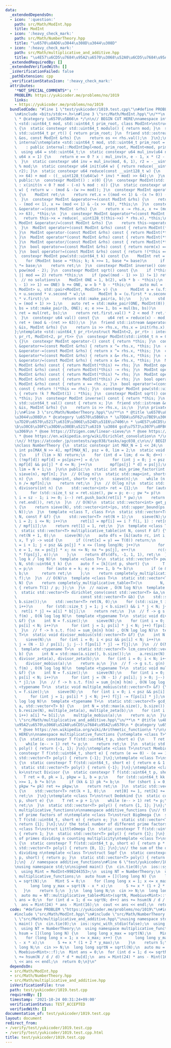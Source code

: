 ```yaml
---
data:
  _extendedDependsOn:
  - icon: ':question:'
    path: src/Math/ModInt.hpp
    title: ModInt
  - icon: ':heavy_check_mark:'
    path: src/Math/NumberTheory.hpp
    title: "\u6570\u8AD6\u3044\u308D\u3044\u308D"
  - icon: ':heavy_check_mark:'
    path: src/Math/multiplicative_and_additive.hpp
    title: "\u4E57\u6CD5\u7684\u95A2\u6570\u3068\u52A0\u6CD5\u7684\u95A2\u6570"
  _extendedRequiredBy: []
  _extendedVerifiedWith: []
  _isVerificationFailed: false
  _pathExtension: cpp
  _verificationStatusIcon: ':heavy_check_mark:'
  attributes:
    '*NOT_SPECIAL_COMMENTS*': ''
    PROBLEM: https://yukicoder.me/problems/no/1019
    links:
    - https://yukicoder.me/problems/no/1019
  bundledCode: "#line 1 \"test/yukicoder/1019.test.cpp\"\n#define PROBLEM \"https://yukicoder.me/problems/no/1019\"\
    \n#include <bits/stdc++.h>\n#line 3 \"src/Math/ModInt.hpp\"\n/**\n * @title ModInt\n\
    \ * @category \u6570\u5B66\n */\n\n// BEGIN CUT HERE\nnamespace internal {\ntemplate\
    \ <std::uint64_t mod, std::uint64_t prim_root, class ModInt>\nstruct ModIntImpl\
    \ {\n  static constexpr std::uint64_t modulo() { return mod; }\n  static constexpr\
    \ std::uint64_t pr_rt() { return prim_root; }\n  friend std::ostream &operator<<(std::ostream\
    \ &os, const ModInt &rhs) {\n    return os << rhs.val();\n  }\n};\n}  // namespace\
    \ internal\ntemplate <std::uint64_t mod, std::uint64_t prim_root = 0>\nclass ModInt\n\
    \    : public internal::ModIntImpl<mod, prim_root, ModInt<mod, prim_root>> {\n\
    \  using u64 = std::uint64_t;\n  static constexpr u64 mul_inv(u64 n, int e = 6,\
    \ u64 x = 1) {\n    return e == 0 ? x : mul_inv(n, e - 1, x * (2 - x * n));\n\
    \  }\n  static constexpr u64 inv = mul_inv(mod, 6, 1), r2 = -__uint128_t(mod)\
    \ % mod;\n  static constexpr u64 init(u64 w) { return reduce(__uint128_t(w) *\
    \ r2); }\n  static constexpr u64 reduce(const __uint128_t w) {\n    return u64(w\
    \ >> 64) + mod - ((__uint128_t(u64(w) * inv) * mod) >> 64);\n  }\n  u64 x;\n\n\
    \ public:\n  constexpr ModInt() : x(0) {}\n  constexpr ModInt(std::int64_t n)\
    \ : x(init(n < 0 ? mod - (-n) % mod : n)) {}\n  static constexpr u64 norm(u64\
    \ w) { return w - (mod & -(w >= mod)); }\n  constexpr ModInt operator-() const\
    \ {\n    ModInt ret;\n    return ret.x = ((mod << 1) & -(x != 0)) - x, ret;\n\
    \  }\n  constexpr ModInt &operator+=(const ModInt &rhs) {\n    return x += rhs.x\
    \ - (mod << 1), x += (mod << 1) & -(x >> 63), *this;\n  }\n  constexpr ModInt\
    \ &operator-=(const ModInt &rhs) {\n    return x -= rhs.x, x += (mod << 1) & -(x\
    \ >> 63), *this;\n  }\n  constexpr ModInt &operator*=(const ModInt &rhs) {\n \
    \   return this->x = reduce(__uint128_t(this->x) * rhs.x), *this;\n  }\n  constexpr\
    \ ModInt &operator/=(const ModInt &rhs) {\n    return this->operator*=(rhs.inverse());\n\
    \  }\n  ModInt operator+(const ModInt &rhs) const { return ModInt(*this) += rhs;\
    \ }\n  ModInt operator-(const ModInt &rhs) const { return ModInt(*this) -= rhs;\
    \ }\n  ModInt operator*(const ModInt &rhs) const { return ModInt(*this) *= rhs;\
    \ }\n  ModInt operator/(const ModInt &rhs) const { return ModInt(*this) /= rhs;\
    \ }\n  bool operator==(const ModInt &rhs) const { return norm(x) == norm(rhs.x);\
    \ }\n  bool operator!=(const ModInt &rhs) const { return !(*this == rhs); }\n\
    \  constexpr ModInt pow(std::uint64_t k) const {\n    ModInt ret = ModInt(1);\n\
    \    for (ModInt base = *this; k; k >>= 1, base *= base)\n      if (k & 1) ret\
    \ *= base;\n    return ret;\n  }\n  constexpr ModInt inverse() const { return\
    \ pow(mod - 2); }\n  constexpr ModInt sqrt() const {\n    if (*this == ModInt(0)\
    \ || mod == 2) return *this;\n    if (pow((mod - 1) >> 1) != 1) return ModInt(0);\
    \  // no solutions\n    ModInt ONE = 1, b(2), w(b * b - *this);\n    while (w.pow((mod\
    \ - 1) >> 1) == ONE) b += ONE, w = b * b - *this;\n    auto mul = [&](std::pair<ModInt,\
    \ ModInt> u, std::pair<ModInt, ModInt> v) {\n      ModInt a = (u.first * v.first\
    \ + u.second * v.second * w);\n      ModInt b = (u.first * v.second + u.second\
    \ * v.first);\n      return std::make_pair(a, b);\n    };\n    std::uint64_t e\
    \ = (mod + 1) >> 1;\n    auto ret = std::make_pair(ONE, ModInt(0));\n    for (auto\
    \ bs = std::make_pair(b, ONE); e; e >>= 1, bs = mul(bs, bs))\n      if (e & 1)\
    \ ret = mul(ret, bs);\n    return ret.first.val() * 2 < mod ? ret.first : -ret.first;\n\
    \  }\n  constexpr u64 val() const {\n    u64 ret = reduce(x) - mod;\n    return\
    \ ret + (mod & -(ret >> 63));\n  }\n  friend std::istream &operator>>(std::istream\
    \ &is, ModInt &rhs) {\n    return is >> rhs.x, rhs.x = init(rhs.x), is;\n  }\n\
    };\ntemplate <std::uint64_t pr_rt>\nstruct ModInt<2, pr_rt> : internal::ModIntImpl<2,\
    \ pr_rt, ModInt<2, pr_rt>> {\n  constexpr ModInt(std::int64_t n = 0) : x(n & 1)\
    \ {}\n  constexpr ModInt operator-() const { return *this; }\n  constexpr ModInt\
    \ &operator+=(const ModInt &rhs) { return x ^= rhs.x, *this; }\n  constexpr ModInt\
    \ &operator-=(const ModInt &rhs) { return x ^= rhs.x, *this; }\n  constexpr ModInt\
    \ &operator*=(const ModInt &rhs) { return x &= rhs.x, *this; }\n  constexpr ModInt\
    \ &operator/=(const ModInt &rhs) { return x &= rhs.x, *this; }\n  ModInt operator+(const\
    \ ModInt &rhs) const { return ModInt(*this) += rhs; }\n  ModInt operator-(const\
    \ ModInt &rhs) const { return ModInt(*this) -= rhs; }\n  ModInt operator*(const\
    \ ModInt &rhs) const { return ModInt(*this) *= rhs; }\n  ModInt operator/(const\
    \ ModInt &rhs) const { return ModInt(*this) /= rhs; }\n  bool operator==(const\
    \ ModInt &rhs) const { return x == rhs.x; }\n  bool operator!=(const ModInt &rhs)\
    \ const { return !(*this == rhs); }\n  constexpr ModInt pow(std::uint64_t k) const\
    \ { return !k ? ModInt(1) : *this; }\n  constexpr ModInt sqrt() const { return\
    \ *this; }\n  constexpr ModInt inverse() const { return *this; }\n  constexpr\
    \ std::uint64_t val() const { return x; }\n  friend std::istream &operator>>(std::istream\
    \ &is, ModInt &rhs) {\n    return is >> rhs.x, is;\n  }\n\n private:\n  bool x;\n\
    };\n#line 3 \"src/Math/NumberTheory.hpp\"\n/**\n * @title \u6570\u8AD6\u3044\u308D\
    \u3044\u308D\n * @category \u6570\u5B66\n * \u7DDA\u5F62\u7BE9\u306B\u3088\u308B\
    \u7D20\u6570\u5217\u6319\u306E\u524D\u51E6\u7406\n * \u4E57\u6CD5\u7684\u95A2\u6570\
    \b\u30C6\u30FC\u30D6\u30EB\u5217\u6319 \u3084 gcd\u7573\u307F\u8FBC\u307F\u306A\
    \u3069\n * @see https://37zigen.com/linear-sieve/\n * @see https://qiita.com/convexineq/items/afc84dfb9ee4ec4a67d5\n\
    \ * @see https://en.wikipedia.org/wiki/Dirichlet_convolution\n */\n\n// verify\u7528\
    :\n// https://atcoder.jp/contests/agc038/tasks/agc038_c\n\n// BEGIN CUT HERE\n\
    \nclass NumberTheory {\n  static constexpr int MAX_N = 1 << 24;\n  static inline\
    \ int ps[MAX_N >> 4], mpf[MAX_N], psz = 0, lim = 2;\n  static void sieve(int N)\
    \ {\n    if (lim > N) return;\n    for (int d = lim; d <= N; d++) {\n      if\
    \ (!mpf[d]) mpf[d] = ps[psz++] = d;\n      for (int j = 0; j < psz && ps[j] <=\
    \ mpf[d] && ps[j] * d <= N; j++)\n        mpf[ps[j] * d] = ps[j];\n    }\n   \
    \ lim = N + 1;\n  }\n\n public:\n  static int min_prime_factor(int n) { return\
    \ sieve(n), mpf[n]; }\n  // O(log n)\n  static std::map<int, short> factorize(int\
    \ n) {\n    std::map<int, short> ret;\n    sieve(n);\n    while (n > 1) ret[mpf[n]]++,\
    \ n /= mpf[n];\n    return ret;\n  }\n  // O(log n)\n  static std::vector<int>\
    \ divisors(int n) {\n    std::vector<int> ret = {1};\n    for (auto [p, e] : factorize(n))\n\
    \      for (std::size_t sz = ret.size(), pw = p; e--; pw *= p)\n        for (int\
    \ i = sz - 1; i >= 0; i--) ret.push_back(ret[i] * pw);\n    return std::sort(ret.begin(),\
    \ ret.end()), ret;\n  }\n  // O(N)\n  static std::vector<int> get_primes(int N)\
    \ {\n    return sieve(N), std::vector<int>(ps, std::upper_bound(ps, ps + psz,\
    \ N));\n  }\n  template <class T, class F>\n  static std::vector<T> completely_multiplicative_table(int\
    \ N, const F &f) {\n    std::vector<T> ret(N + 1);\n    sieve(N);\n    for (int\
    \ i = 2; i <= N; i++)\n      ret[i] = mpf[i] == i ? f(i, 1) : ret[mpf[i]] * ret[i\
    \ / mpf[i]];\n    return ret[1] = 1, ret;\n  }\n  template <class T, class F>\n\
    \  static std::vector<T> multiplicative_table(int N, const F &f) {\n    std::vector<T>\
    \ ret(N + 1, 0);\n    sieve(N);\n    auto dfs = [&](auto rc, int i, long long\
    \ x, T y) -> void {\n      if ((ret[x] = y) == T(0)) return;\n      for (int j\
    \ = i + 1; j < psz && ps[j] * x <= (long long)N; j++)\n        for (long long\
    \ e = 1, nx = ps[j] * x; nx <= N; nx *= ps[j], e++)\n          rc(rc, j, nx, y\
    \ * f(ps[j], e));\n    };\n    return dfs(dfs, -1, 1, 1), ret;\n  }\n  // O(N\
    \ log k / log N)\n  template <class T>\n  static std::vector<T> pow_table(int\
    \ N, std::uint64_t k) {\n    auto f = [k](int p, short) {\n      T ret = 1, b\
    \ = p;\n      for (auto e = k; e; e >>= 1, b *= b)\n        if (e & 1) ret *=\
    \ b;\n      return ret;\n    };\n    return completely_multiplicative_table<T>(N,\
    \ f);\n  }\n  // O(N)\n  template <class T>\n  static std::vector<T> inv_table(int\
    \ N) {\n    return completely_multiplicative_table<T>(\n        N, [](int p, short)\
    \ { return T(1) / p; });\n  }\n  // naive , O(N log N)\n  template <class T>\n\
    \  static std::vector<T> dirichlet_conv(const std::vector<T> &a,\n           \
    \                            const std::vector<T> &b) {\n    std::size_t N = std::max(a.size(),\
    \ b.size());\n    std::vector<T> ret(N, 0);\n    for (std::size_t i = 1; i < a.size();\
    \ i++)\n      for (std::size_t j = 1; j < b.size() && i * j < N; j++)\n      \
    \  ret[i * j] += a[i] * b[j];\n    return ret;\n  }\n  // f -> g s.t. g(n) = sum_{m|n}\
    \ f(m) , O(N log log N)\n  template <typename T>\n  static void divisor_zeta(std::vector<T>\
    \ &f) {\n    int N = f.size();\n    sieve(N);\n    for (int i = 0; i < psz &&\
    \ ps[i] < N; i++)\n      for (int j = 1; ps[i] * j < N; j++) f[ps[i] * j] += f[j];\n\
    \  }\n  // f -> h s.t. f(n) = sum_{m|n} h(m) , O(N log log N)\n  template <typename\
    \ T>\n  static void divisor_mobius(std::vector<T> &f) {\n    int N = f.size();\n\
    \    sieve(N);\n    for (int i = 0; i < psz && ps[i] < N; i++)\n      for (int\
    \ j = (N - 1) / ps[i]; j; j--) f[ps[i] * j] -= f[j];\n  }\n  // O(N log log N)\n\
    \  template <typename T>\n  static std::vector<T> lcm_conv(std::vector<T> a, std::vector<T>\
    \ b) {\n    int N = std::max(a.size(), b.size());\n    a.resize(N), b.resize(N),\
    \ divisor_zeta(a), divisor_zeta(b);\n    for (int i = 0; i < N; i++) a[i] *= b[i];\n\
    \    divisor_mobius(a);\n    return a;\n  }\n  // f -> g s.t. g(n) = sum_{n|m}\
    \ f(m) , O(N log log N)\n  template <typename T>\n  static void multiple_zeta(std::vector<T>\
    \ &f) {\n    int N = f.size();\n    sieve(N);\n    for (int i = 0; i < psz &&\
    \ ps[i] < N; i++)\n      for (int j = (N - 1) / ps[i]; j > 0; j--) f[j] += f[ps[i]\
    \ * j];\n  }\n  // f -> h s.t. f(n) = sum_{n|m} h(m) , O(N log log N)\n  template\
    \ <typename T>\n  static void multiple_mobius(std::vector<T> &f) {\n    int N\
    \ = f.size();\n    sieve(N);\n    for (int i = 0; i < psz && ps[i] < N; i++)\n\
    \      for (int j = 1; ps[i] * j < N; j++) f[j] -= f[ps[i] * j];\n  }\n  // O(N\
    \ log log N)\n  template <typename T>\n  static std::vector<T> gcd_conv(std::vector<T>\
    \ a, std::vector<T> b) {\n    int N = std::max(a.size(), b.size());\n    a.resize(N),\
    \ b.resize(N), multiple_zeta(a), multiple_zeta(b);\n    for (int i = 0; i < N;\
    \ i++) a[i] *= b[i];\n    multiple_mobius(a);\n    return a;\n  }\n};\n#line 3\
    \ \"src/Math/multiplicative_and_additive.hpp\"\n/**\n * @title \u4E57\u6CD5\u7684\
    \u95A2\u6570\u3068\u52A0\u6CD5\u7684\u95A2\u6570\n * @category \u6570\u5B66\n\
    \ * @see https://en.wikipedia.org/wiki/Arithmetic_function\n */\n\n// BEGIN CUT\
    \ HERE\n\nnamespace multiplicative_functions {\ntemplate <class T>\nstruct Totient\
    \ {\n  static constexpr T f(std::uint64_t p, short e) {\n    T ret = p - 1;\n\
    \    while (e-- > 1) ret *= p;\n    return ret;\n  }\n  static std::vector<T>\
    \ poly() { return {-1, 1}; }\n};\ntemplate <class T>\nstruct Moebius {\n  static\
    \ constexpr T f(std::uint64_t, short e) { return (e == 0) - (e == 1); }\n  static\
    \ std::vector<T> poly() { return {-1}; }\n};\ntemplate <class T>\nstruct Liouville\
    \ {\n  static constexpr T f(std::uint64_t, short e) { return e & 1 ? -1 : 1; }\n\
    \  static std::vector<T> poly() { return {-1}; }\n};\ntemplate <class T, std::uint64_t\
    \ k>\nstruct Divisor {\n  static constexpr T f(std::uint64_t p, short e) {\n \
    \   T ret = 0, pk = 1, pkpw = 1, b = p;\n    for (std::uint64_t kk = k; kk; kk\
    \ >>= 1, b *= b)\n      if (kk & 1) pk *= b;\n    for (short i = 0; i <= e; i++,\
    \ pkpw *= pk) ret += pkpw;\n    return ret;\n  }\n  static std::vector<T> poly()\
    \ {\n    std::vector<T> ret(k + 1, 0);\n    ret[0] += 1, ret[k] += 1;\n    return\
    \ ret;\n  }\n};\ntemplate <class T>\nstruct Dedekind {\n  static constexpr T f(std::uint64_t\
    \ p, short e) {\n    T ret = p + 1;\n    while (e-- > 1) ret *= p;\n    return\
    \ ret;\n  }\n  static std::vector<T> poly() { return {1, 1}; }\n};\n}  // namespace\
    \ multiplicative_functions\n\nnamespace additive_functions {\n// the total number\
    \ of prime factors of n\ntemplate <class T>\nstruct BigOmega {\n  static constexpr\
    \ T f(std::uint64_t, short e) { return e; }\n  static std::vector<T> poly() {\
    \ return {1}; }\n};\n// the total number of different prime factors of n\ntemplate\
    \ <class T>\nstruct LittleOmega {\n  static constexpr T f(std::uint64_t, short)\
    \ { return 1; }\n  static std::vector<T> poly() { return {1}; }\n};\n// the sum\
    \ of primes dividing n counting multiplicity\ntemplate <class T>\nstruct Sopfr\
    \ {\n  static constexpr T f(std::uint64_t p, short e) { return p * e; }\n  static\
    \ std::vector<T> poly() { return {0, 1}; }\n};\n// the sum of the distinct primes\
    \ dividing n\ntemplate <class T>\nstruct Sopf {\n  static constexpr T f(std::uint64_t\
    \ p, short) { return p; }\n  static std::vector<T> poly() { return {0, 1}; }\n\
    };\n}  // namespace additive_functions\n#line 6 \"test/yukicoder/1019.test.cpp\"\
    \nusing namespace std;\n\nsigned main() {\n  cin.tie(0);\n  ios::sync_with_stdio(false);\n\
    \  using Mint = ModInt<998244353>;\n  using NT = NumberTheory;\n  using namespace\
    \ multiplicative_functions;\n  auto hsum = [](long long N) {\n    long long x_max\
    \ = sqrt(N);\n    Mint S = 0;\n    for (long long x = 1; x <= x_max; x++) {\n\
    \      long long y_max = sqrt(N - x * x);\n      S += x * (1 + 2 * y_max);\n \
    \   }\n    return S;\n  };\n  long long N;\n  cin >> N;\n  long long sqrtN = sqrtl(N);\n\
    \  auto mu = NT::multiplicative_table<Mint>(sqrtN, Moebius<Mint>::f);\n  Mint\
    \ ans = 0;\n  for (int d = 1; d <= sqrtN; d++) ans += hsum(N / d / d) * d * mu[d];\n\
    \  ans = Mint(24) * ans - Mint(16);\n  cout << ans << endl;\n  return 0;\n}\n"
  code: "#define PROBLEM \"https://yukicoder.me/problems/no/1019\"\n#include <bits/stdc++.h>\n\
    #include \"src/Math/ModInt.hpp\"\n#include \"src/Math/NumberTheory.hpp\"\n#include\
    \ \"src/Math/multiplicative_and_additive.hpp\"\nusing namespace std;\n\nsigned\
    \ main() {\n  cin.tie(0);\n  ios::sync_with_stdio(false);\n  using Mint = ModInt<998244353>;\n\
    \  using NT = NumberTheory;\n  using namespace multiplicative_functions;\n  auto\
    \ hsum = [](long long N) {\n    long long x_max = sqrt(N);\n    Mint S = 0;\n\
    \    for (long long x = 1; x <= x_max; x++) {\n      long long y_max = sqrt(N\
    \ - x * x);\n      S += x * (1 + 2 * y_max);\n    }\n    return S;\n  };\n  long\
    \ long N;\n  cin >> N;\n  long long sqrtN = sqrtl(N);\n  auto mu = NT::multiplicative_table<Mint>(sqrtN,\
    \ Moebius<Mint>::f);\n  Mint ans = 0;\n  for (int d = 1; d <= sqrtN; d++) ans\
    \ += hsum(N / d / d) * d * mu[d];\n  ans = Mint(24) * ans - Mint(16);\n  cout\
    \ << ans << endl;\n  return 0;\n}\n"
  dependsOn:
  - src/Math/ModInt.hpp
  - src/Math/NumberTheory.hpp
  - src/Math/multiplicative_and_additive.hpp
  isVerificationFile: true
  path: test/yukicoder/1019.test.cpp
  requiredBy: []
  timestamp: '2021-10-24 00:31:24+09:00'
  verificationStatus: TEST_ACCEPTED
  verifiedWith: []
documentation_of: test/yukicoder/1019.test.cpp
layout: document
redirect_from:
- /verify/test/yukicoder/1019.test.cpp
- /verify/test/yukicoder/1019.test.cpp.html
title: test/yukicoder/1019.test.cpp
---
```


